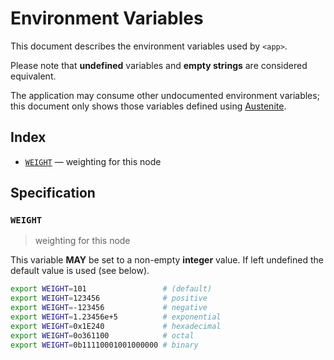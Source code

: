 # Environment Variables

This document describes the environment variables used by `<app>`.

Please note that **undefined** variables and **empty strings** are considered
equivalent.

The application may consume other undocumented environment variables; this
document only shows those variables defined using [Austenite].

[austenite]: https://github.com/ezzatron/austenite

## Index

- [`WEIGHT`](#WEIGHT) — weighting for this node

## Specification

### `WEIGHT`

> weighting for this node

This variable **MAY** be set to a non-empty **integer** value.
If left undefined the default value is used (see below).

```sh
export WEIGHT=101                 # (default)
export WEIGHT=123456              # positive
export WEIGHT=-123456             # negative
export WEIGHT=1.23456e+5          # exponential
export WEIGHT=0x1E240             # hexadecimal
export WEIGHT=0o361100            # octal
export WEIGHT=0b11110001001000000 # binary
```
